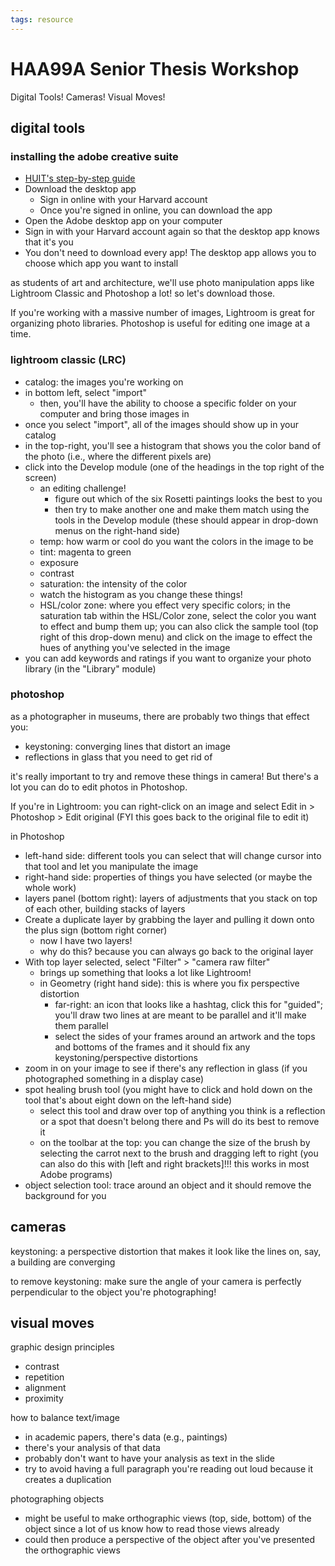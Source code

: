 ```yaml
---
tags: resource
---
```


# HAA99A Senior Thesis Workshop

Digital Tools!
Cameras!
Visual Moves!


## digital tools
### installing the adobe creative suite
* [HUIT's step-by-step guide](https://harvard.service-now.com/ithelp?id=kb_article&sys_id=6503754e47541190566cf147536d43f9)
* Download the desktop app
    * Sign in online with your Harvard account
    * Once you're signed in online, you can download the app
* Open the Adobe desktop app on your computer
* Sign in with your Harvard account again so that the desktop app knows that it's you
* You don't need to download every app! The desktop app allows you to choose which app you want to install

as students of art and architecture, we'll use photo manipulation apps like Lightroom Classic and Photoshop a lot! so let's download those.

If you're working with a massive number of images, Lightroom is great for organizing photo libraries. Photoshop is useful for editing one image at a time.

### lightroom classic (LRC)
* catalog: the images you're working on
* in bottom left, select "import"
    * then, you'll have the ability to choose a specific folder on your computer and bring those images in
* once you select "import", all of the images should show up in your catalog
* in the top-right, you'll see a histogram that shows you the color band of the photo (i.e., where the different pixels are)
* click into the Develop module (one of the headings in the top right of the screen)
    *  an editing challenge!
        *  figure out which of the six Rosetti paintings looks the best to you
        *  then try to make another one and make them match using the tools in the Develop module (these should appear in drop-down menus on the right-hand side)
    * temp: how warm or cool do you want the colors in the image to be
    * tint: magenta to green
    * exposure
    * contrast
    * saturation: the intensity of the color
    * watch the histogram as you change these things!
    * HSL/color zone: where you effect very specific colors; in the saturation tab within the HSL/Color zone, select the color you want to effect and bump them up; you can also click the sample tool (top right of this drop-down menu) and click on the image to effect the hues of anything you've selected in the image
* you can add keywords and ratings if you want to organize your photo library (in the "Library" module)

### photoshop 
as a photographer in museums, there are probably two things that effect you:
* keystoning: converging lines that distort an image 
* reflections in glass that you need to get rid of

it's really important to try and remove these things in camera! But there's a lot you can do to edit photos in Photoshop.

If you're in Lightroom: you can right-click on an image and select Edit in > Photoshop > Edit original (FYI this goes back to the original file to edit it)

in Photoshop
* left-hand side: different tools you can select that will change cursor into that tool and let you manipulate the image
* right-hand side: properties of things you have selected (or maybe the whole work)
* layers panel (bottom right): layers of adjustments that you stack on top of each other, building stacks of layers
* Create a duplicate layer by grabbing the layer and pulling it down onto the plus sign (bottom right corner)
    * now I have two layers!
    * why do this? because you can always go back to the original layer
* With top layer selected, select "Filter" > "camera raw filter"
    * brings up something that looks a lot like Lightroom!
    * in Geometry (right hand side): this is where you fix perspective distortion
        * far-right: an icon that looks like a hashtag, click this for "guided"; you'll draw two lines at are meant to be parallel and it'll make them parallel
        * select the sides of your frames around an artwork and the tops and bottoms of the frames and it should fix any keystoning/perspective distortions
* zoom in on your image to see if there's any reflection in glass (if you photographed something in a display case)
* spot healing brush tool (you might have to click and hold down on the tool that's about eight down on the left-hand side)
    * select this tool and draw over top of anything you think is a reflection or a spot that doesn't belong there and Ps will do its best to remove it
    * on the toolbar at the top: you can change the size of the brush by selecting the carrot next to the brush and dragging left to right (you can also do this with [left and right brackets]!!! this works in most Adobe programs)
* object selection tool: trace around an object and it should remove the background for you

## cameras

keystoning: a perspective distortion that makes it look like the lines on, say, a building are converging

to remove keystoning: make sure the angle of your camera is perfectly perpendicular to the object you're photographing!

## visual moves

graphic design principles
* contrast
* repetition
* alignment 
* proximity

how to balance text/image
* in academic papers, there's data (e.g., paintings)
* there's your analysis of that data
* probably don't want to have your analysis as text in the slide 
* try to avoid having a full paragraph you're reading out loud because it creates a duplication 

photographing objects
* might be useful to make orthographic views (top, side, bottom) of the object since a lot of us know how to read those views already
* could then produce a perspective of the object after you've presented the orthographic views